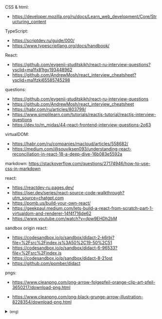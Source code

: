 CSS & html:

- https://developer.mozilla.org/ru/docs/Learn_web_development/Core/Structuring_content

TypeScript:

- https://scriptdev.ru/guide/000/
- https://www.typescriptlang.org/docs/handbook/

React:

- https://github.com/evgenii-studitskikh/react-ru-interview-questions?ysclid=ma1fx81tgv193448962
- https://github.com/AndrewMosh/react_interview_cheatsheet?ysclid=ma1fzki65585745298

questions:

- https://github.com/evgenii-studitskikh/react-ru-interview-questions
- https://github.com/AndrewMosh/react_interview_cheatsheet
- https://habr.com/ru/articles/803799/
- https://www.simplilearn.com/tutorials/reactjs-tutorial/reactjs-interview-questions
- https://dev.to/m_midas/44-react-frontend-interview-questions-2o63

virtualDOM:

- https://habr.com/ru/companies/macloud/articles/558682/
- https://medium.com/@souviksen093/understanding-react-reconciliation-in-react-18-a-deep-dive-16b083e5592a

markdown:
https://stackoverflow.com/questions/27174946/how-to-use-css-in-markdown

react:

- https://reactdev-ru.pages.dev/
- https://jser.dev/series/react-source-code-walkthrough?utm_source=chatgpt.com
- https://pomb.us/build-your-own-react/
- https://geekpaul.medium.com/lets-build-a-react-from-scratch-part-1-virtualdom-and-renderer-14f4f716de62
- https://www.youtube.com/watch?v=dpw9EHDh2bM

sandbox origin react:

- https://codesandbox.io/p/sandbox/didact-2-k6rbj?file=%2Fsrc%2Findex.js%3A50%2C19-50%2C51
- https://codesandbox.io/p/sandbox/didact-6-96533?file=%2Fsrc%2Findex.js
- https://codesandbox.io/p/sandbox/didact-8-21ost
- https://github.com/pomber/didact

pngs:

- https://www.cleanpng.com/png-arrow-folgepfeil-orange-clip-art-pfeil-3650217/download-png.html

- https://www.cleanpng.com/png-black-grunge-arrow-illustration-8228354/download-png.html

<details>
<summary><small>(eng)</small></summary>

</details>
